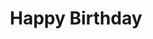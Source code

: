 ---
layout: default
title: Happy Birthday
event: Assassination of MLK
category:
artist: Stevie Wonder
writer: Stevie Wonder
label: Motown
genre: Pop, R&B
producer: Stevie Wonder
coverart: media/images/cover-art/hbd_coverart.jpg
coverart-description:
award1:
award2:
award3:
released: 1980
video: https://www.youtube.com/embed/inS9gAgSENE
description: Lorem ipsum dolor sit amet, consectetur adipiscing elit, sed do eiusmod tempor incididunt ut labore et dolore magLorem ipsum dolor sit amet, consectetur adipiscing elit, sed do eiusmod tempor incididunt ut labore et dolore magna aliqua. Semper quis lectus nulla at volutpat diam ut venenatis tellus
   
---